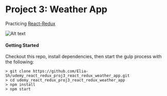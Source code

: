 # Project 3: Weather App

Practicing [React-Redux](https://www.udemy.com/react-redux/)

![Alt text](/weather_app.gif?raw=true "Weather App")

#### Getting Started
Checkout this repo, install dependencies, then start the gulp process with the following:

```
> git clone https://github.com/Elia-Sh/udemy_react_redux_proj3_react_redux_weather_app.git
> cd udemy_react_redux_proj3_react_redux_weather_app
> npm install
> npm start
```

